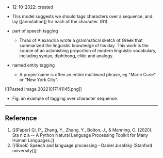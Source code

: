 - 12-10-2022: created

- This model suggests we should tags characters over a sequence, and lay [[annotation]] for each of the character. (R1).
- part of speech tagging
	- Thrax of Alexandria wrote a grammatical sketch of Greek that summarized the linguistic knowledge of his day. This work is the source of an astonishing proportion of modern linguistic vocabulary, including syntax, diphthong, clitic and analogy. 
- named entity tagging
	- A proper name is often an entire multiword phrase, eg "Marie Curie" or "New York City".


![[Pasted image 20221017141145.png]]
- Fig: an example of tagging over character sequence. 





---
## Reference
1. [[(Paper) Qi, P., Zhang, Y., Zhang, Y., Bolton, J., & Manning, C. (2020). Sta n z a -- A Python Natural Language Processing Toolkit for Many Human Languages.]]
2. [[(Book) Speech and language processing - Daniel Jurafsky (Stanford university)]]